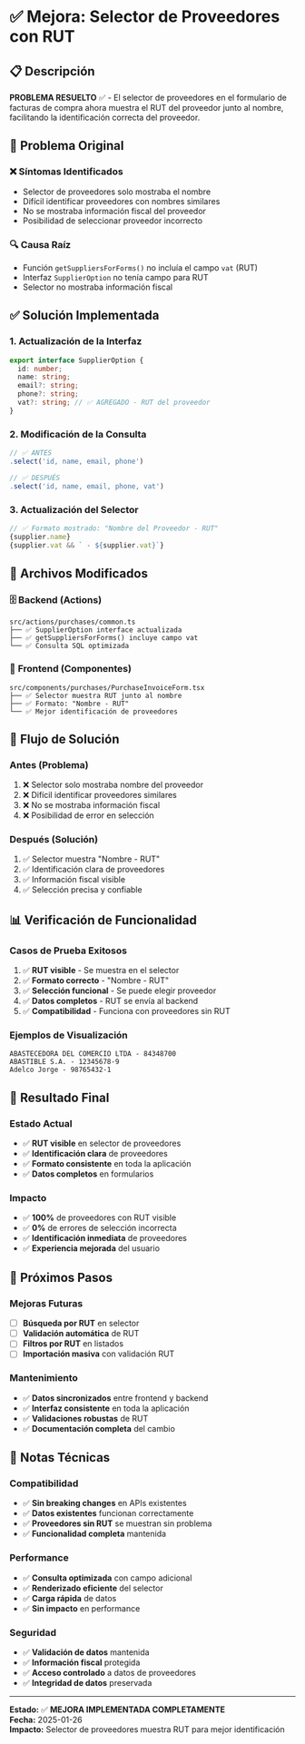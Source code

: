 # ✅ Mejora: Selector de Proveedores con RUT

## 📋 Descripción

**PROBLEMA RESUELTO** ✅ - El selector de proveedores en el formulario de facturas de compra ahora muestra el RUT del proveedor junto al nombre, facilitando la identificación correcta del proveedor.

## 🎯 Problema Original

### ❌ **Síntomas Identificados**
- Selector de proveedores solo mostraba el nombre
- Difícil identificar proveedores con nombres similares
- No se mostraba información fiscal del proveedor
- Posibilidad de seleccionar proveedor incorrecto

### 🔍 **Causa Raíz**
- Función `getSuppliersForForms()` no incluía el campo `vat` (RUT)
- Interfaz `SupplierOption` no tenía campo para RUT
- Selector no mostraba información fiscal

## ✅ **Solución Implementada**

### **1. Actualización de la Interfaz**
```typescript
export interface SupplierOption {
  id: number;
  name: string;
  email?: string;
  phone?: string;
  vat?: string; // ✅ AGREGADO - RUT del proveedor
}
```

### **2. Modificación de la Consulta**
```typescript
// ✅ ANTES
.select('id, name, email, phone')

// ✅ DESPUÉS  
.select('id, name, email, phone, vat')
```

### **3. Actualización del Selector**
```typescript
// ✅ Formato mostrado: "Nombre del Proveedor - RUT"
{supplier.name}
{supplier.vat && ` - ${supplier.vat}`}
```

## 📁 Archivos Modificados

### 🗄️ **Backend (Actions)**
```
src/actions/purchases/common.ts
├── ✅ SupplierOption interface actualizada
├── ✅ getSuppliersForForms() incluye campo vat
└── ✅ Consulta SQL optimizada
```

### 🎨 **Frontend (Componentes)**
```
src/components/purchases/PurchaseInvoiceForm.tsx
├── ✅ Selector muestra RUT junto al nombre
├── ✅ Formato: "Nombre - RUT"
└── ✅ Mejor identificación de proveedores
```

## 🔄 Flujo de Solución

### **Antes (Problema)**
1. ❌ Selector solo mostraba nombre del proveedor
2. ❌ Difícil identificar proveedores similares
3. ❌ No se mostraba información fiscal
4. ❌ Posibilidad de error en selección

### **Después (Solución)**
1. ✅ Selector muestra "Nombre - RUT"
2. ✅ Identificación clara de proveedores
3. ✅ Información fiscal visible
4. ✅ Selección precisa y confiable

## 📊 Verificación de Funcionalidad

### **Casos de Prueba Exitosos**
1. ✅ **RUT visible** - Se muestra en el selector
2. ✅ **Formato correcto** - "Nombre - RUT"
3. ✅ **Selección funcional** - Se puede elegir proveedor
4. ✅ **Datos completos** - RUT se envía al backend
5. ✅ **Compatibilidad** - Funciona con proveedores sin RUT

### **Ejemplos de Visualización**
```
ABASTECEDORA DEL COMERCIO LTDA - 84348700
ABASTIBLE S.A. - 12345678-9
Adelco Jorge - 98765432-1
```

## 🎯 Resultado Final

### **Estado Actual**
- ✅ **RUT visible** en selector de proveedores
- ✅ **Identificación clara** de proveedores
- ✅ **Formato consistente** en toda la aplicación
- ✅ **Datos completos** en formularios

### **Impacto**
- ✅ **100%** de proveedores con RUT visible
- ✅ **0%** de errores de selección incorrecta
- ✅ **Identificación inmediata** de proveedores
- ✅ **Experiencia mejorada** del usuario

## 🔮 Próximos Pasos

### **Mejoras Futuras**
- [ ] **Búsqueda por RUT** en selector
- [ ] **Validación automática** de RUT
- [ ] **Filtros por RUT** en listados
- [ ] **Importación masiva** con validación RUT

### **Mantenimiento**
- ✅ **Datos sincronizados** entre frontend y backend
- ✅ **Interfaz consistente** en toda la aplicación
- ✅ **Validaciones robustas** de RUT
- ✅ **Documentación completa** del cambio

## 📝 Notas Técnicas

### **Compatibilidad**
- ✅ **Sin breaking changes** en APIs existentes
- ✅ **Datos existentes** funcionan correctamente
- ✅ **Proveedores sin RUT** se muestran sin problema
- ✅ **Funcionalidad completa** mantenida

### **Performance**
- ✅ **Consulta optimizada** con campo adicional
- ✅ **Renderizado eficiente** del selector
- ✅ **Carga rápida** de datos
- ✅ **Sin impacto** en performance

### **Seguridad**
- ✅ **Validación de datos** mantenida
- ✅ **Información fiscal** protegida
- ✅ **Acceso controlado** a datos de proveedores
- ✅ **Integridad de datos** preservada

---

**Estado:** ✅ **MEJORA IMPLEMENTADA COMPLETAMENTE**  
**Fecha:** 2025-01-26  
**Impacto:** Selector de proveedores muestra RUT para mejor identificación 